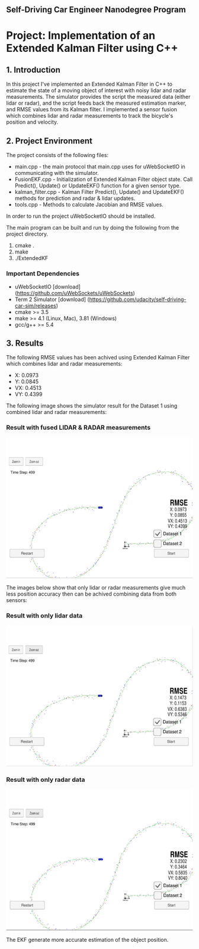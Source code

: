 ## Self-Driving Car Engineer Nanodegree Program
# Project: Implementation of an Extended Kalman Filter using C++

## 1. Introduction

In this project I've implemented an Extended Kalman Filter in C++ to estimate the state of a moving object of interest with noisy lidar and radar measurements. The simulator provides the script the measured data (either lidar or radar), and the script feeds back the measured estimation marker, and RMSE values from its Kalman filter. I implemented a sensor fusion which combines lidar and radar measurements to track the bicycle's position and velocity.

 
## 2. Project Environment

The project consists of the following files:

* main.cpp - the main protocol that main.cpp uses for uWebSocketIO in communicating with the simulator.
* FusionEKF.cpp - Initialization of Extended Kalman Filter object state. Call Predict(), Update() or UpdateEKF() function for a given sensor type.
* kalman_filter.cpp - Kalman Filter Predict(), Update() and UpdateEKF() methods for prediction and radar & lidar updates. 
* tools.cpp - Methods to calculate Jacobian and RMSE values.


In order to run the project uWebSocketIO should be installed.

The main program can be built and run by doing the following from the project directory.

1. cmake .
2. make
3. ./ExtendedKF

### Important Dependencies

* uWebSocketIO [download] (https://github.com/uWebSockets/uWebSockets)
* Term 2 Simulator [download] (https://github.com/udacity/self-driving-car-sim/releases)
* cmake >= 3.5
* make >= 4.1 (Linux, Mac), 3.81 (Windows)
* gcc/g++ >= 5.4

## 3. Results

The following RMSE values has been achived using Extended Kalman Filter which combines lidar and radar measurements: 
* X: 0.0973
* Y: 0.0845
* VX: 0.4513
* VY: 0.4399


The following image shows the simulator result for the Dataset 1 using combined lidar and radar measurements:

### Result with fused LIDAR & RADAR measurements
<img src="./img/lidar-and-radar.jpg" width="800">


The images below show that only lidar or radar measurements give much less position accuracy then can be achived combining data from both sensors:

### Result with only lidar data     
<img src="./img/lidar.jpg" width="800">

### Result with only radar data
 <img src="./img/radar.jpg" width="800"> 


The EKF generate more accurate estimation of the object position.

